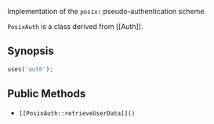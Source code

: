 Implementation of the `posix:` pseudo-authentication scheme.

`PosixAuth` is a class derived from [[Auth]].

## Synopsis

```php
uses('auth');
```

## Public Methods

* `[[PosixAuth::retrieveUserData]]()`

